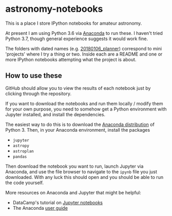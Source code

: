 # astronomy-notebooks

This is a place I store IPython notebooks for amateur astronomy.

At present I am using Python 3.6 via [Anaconda](https://www.anaconda.com/download) to run these. I haven't tried Python 3.7, though general experience suggests it would work fine.

The folders with dated names (e.g. [20180106_planner](https://github.com/mbertolacci/astronomy-notebooks/tree/master/20190106_planner)) correspond to mini 'projects' where I try a thing or two. Inside each are a README and one or more IPython notebooks attempting what the project is about.

## How to use these

GitHub should allow you to view the results of each notebook just by clicking through the repository.

If you want to download the notebooks and run them locally / modify them for your own purpose, you need to somehow get a Python environment with Jupyter installed, and install the dependencies.

The easiest way to do this is to download the [Anaconda distribution](https://www.anaconda.com/download) of Python 3. Then, in your Anaconda environment, install the packages

- `jupyter`
- `astropy`
- `astroplan`
- `pandas`

Then download the notebook you want to run, launch Jupyter via Anaconda, and use the file browser to navigate to the `ipynb` file you just downloaded. With any luck this should open and you should be able to run the code yourself.

More resources on Anaconda and Jupyter that might be helpful:

- DataCamp's tutorial on [Jupyter notebooks](https://www.datacamp.com/community/tutorials/tutorial-jupyter-notebook)
- The Anaconda [user guide](https://docs.anaconda.com/anaconda/user-guide/)
